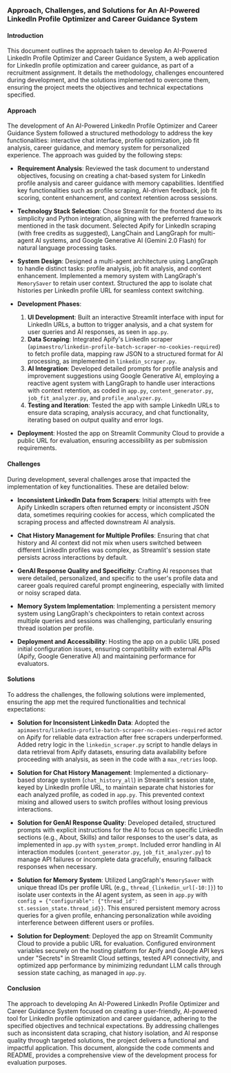 ### Approach, Challenges, and Solutions for An AI-Powered LinkedIn Profile Optimizer and Career Guidance System

#### Introduction

This document outlines the approach taken to develop An AI-Powered LinkedIn Profile Optimizer and Career Guidance System, a web application for LinkedIn profile optimization and career guidance, as part of a recruitment assignment. It details the methodology, challenges encountered during development, and the solutions implemented to overcome them, ensuring the project meets the objectives and technical expectations specified.

#### Approach

The development of An AI-Powered LinkedIn Profile Optimizer and Career Guidance System followed a structured methodology to address the key functionalities: interactive chat interface, profile optimization, job fit analysis, career guidance, and memory system for personalized experience. The approach was guided by the following steps:

- **Requirement Analysis**: Reviewed the task document to understand objectives, focusing on creating a chat-based system for LinkedIn profile analysis and career guidance with memory capabilities. Identified key functionalities such as profile scraping, AI-driven feedback, job fit scoring, content enhancement, and context retention across sessions.

- **Technology Stack Selection**: Chose Streamlit for the frontend due to its simplicity and Python integration, aligning with the preferred framework mentioned in the task document. Selected Apify for LinkedIn scraping (with free credits as suggested), LangChain and LangGraph for multi-agent AI systems, and Google Generative AI (Gemini 2.0 Flash) for natural language processing tasks.

- **System Design**: Designed a multi-agent architecture using LangGraph to handle distinct tasks: profile analysis, job fit analysis, and content enhancement. Implemented a memory system with LangGraph's `MemorySaver` to retain user context. Structured the app to isolate chat histories per LinkedIn profile URL for seamless context switching.

- **Development Phases**:
  1. **UI Development**: Built an interactive Streamlit interface with input for LinkedIn URLs, a button to trigger analysis, and a chat system for user queries and AI responses, as seen in `app.py`.
  2. **Data Scraping**: Integrated Apify's LinkedIn scraper (`apimaestro/linkedin-profile-batch-scraper-no-cookies-required`) to fetch profile data, mapping raw JSON to a structured format for AI processing, as implemented in `linkedin_scraper.py`.
  3. **AI Integration**: Developed detailed prompts for profile analysis and improvement suggestions using Google Generative AI, employing a reactive agent system with LangGraph to handle user interactions with context retention, as coded in `app.py`, `content_generator.py`, `job_fit_analyzer.py`, and `profile_analyzer.py`.
  4. **Testing and Iteration**: Tested the app with sample LinkedIn URLs to ensure data scraping, analysis accuracy, and chat functionality, iterating based on output quality and error logs.

- **Deployment**: Hosted the app on Streamlit Community Cloud to provide a public URL for evaluation, ensuring accessibility as per submission requirements.

#### Challenges

During development, several challenges arose that impacted the implementation of key functionalities. These are detailed below:

- **Inconsistent LinkedIn Data from Scrapers**: Initial attempts with free Apify LinkedIn scrapers often returned empty or inconsistent JSON data, sometimes requiring cookies for access, which complicated the scraping process and affected downstream AI analysis.
  
- **Chat History Management for Multiple Profiles**: Ensuring that chat history and AI context did not mix when users switched between different LinkedIn profiles was complex, as Streamlit's session state persists across interactions by default.

- **GenAI Response Quality and Specificity**: Crafting AI responses that were detailed, personalized, and specific to the user's profile data and career goals required careful prompt engineering, especially with limited or noisy scraped data.

- **Memory System Implementation**: Implementing a persistent memory system using LangGraph's checkpointers to retain context across multiple queries and sessions was challenging, particularly ensuring thread isolation per profile.

- **Deployment and Accessibility**: Hosting the app on a public URL posed initial configuration issues, ensuring compatibility with external APIs (Apify, Google Generative AI) and maintaining performance for evaluators.

#### Solutions

To address the challenges, the following solutions were implemented, ensuring the app met the required functionalities and technical expectations:

- **Solution for Inconsistent LinkedIn Data**: Adopted the `apimaestro/linkedin-profile-batch-scraper-no-cookies-required` actor on Apify for reliable data extraction after free scrapers underperformed. Added retry logic in the `linkedin_scraper.py` script to handle delays in data retrieval from Apify datasets, ensuring data availability before proceeding with analysis, as seen in the code with a `max_retries` loop.

- **Solution for Chat History Management**: Implemented a dictionary-based storage system (`chat_history_all`) in Streamlit's session state, keyed by LinkedIn profile URL, to maintain separate chat histories for each analyzed profile, as coded in `app.py`. This prevented context mixing and allowed users to switch profiles without losing previous interactions.

- **Solution for GenAI Response Quality**: Developed detailed, structured prompts with explicit instructions for the AI to focus on specific LinkedIn sections (e.g., About, Skills) and tailor responses to the user's data, as implemented in `app.py` with `system_prompt`. Included error handling in AI interaction modules (`content_generator.py`, `job_fit_analyzer.py`) to manage API failures or incomplete data gracefully, ensuring fallback responses when necessary.

- **Solution for Memory System**: Utilized LangGraph's `MemorySaver` with unique thread IDs per profile URL (e.g., `thread_{linkedin_url[-10:]}`) to isolate user contexts in the AI agent system, as seen in `app.py` with `config = {"configurable": {"thread_id": st.session_state.thread_id}}`. This ensured persistent memory across queries for a given profile, enhancing personalization while avoiding interference between different users or profiles.

- **Solution for Deployment**: Deployed the app on Streamlit Community Cloud to provide a public URL for evaluation. Configured environment variables securely on the hosting platform for Apify and Google API keys under "Secrets" in Streamlit Cloud settings, tested API connectivity, and optimized app performance by minimizing redundant LLM calls through session state caching, as managed in `app.py`.

#### Conclusion

The approach to developing An AI-Powered LinkedIn Profile Optimizer and Career Guidance System focused on creating a user-friendly, AI-powered tool for LinkedIn profile optimization and career guidance, adhering to the specified objectives and technical expectations. By addressing challenges such as inconsistent data scraping, chat history isolation, and AI response quality through targeted solutions, the project delivers a functional and impactful application. This document, alongside the code comments and README, provides a comprehensive view of the development process for evaluation purposes.


